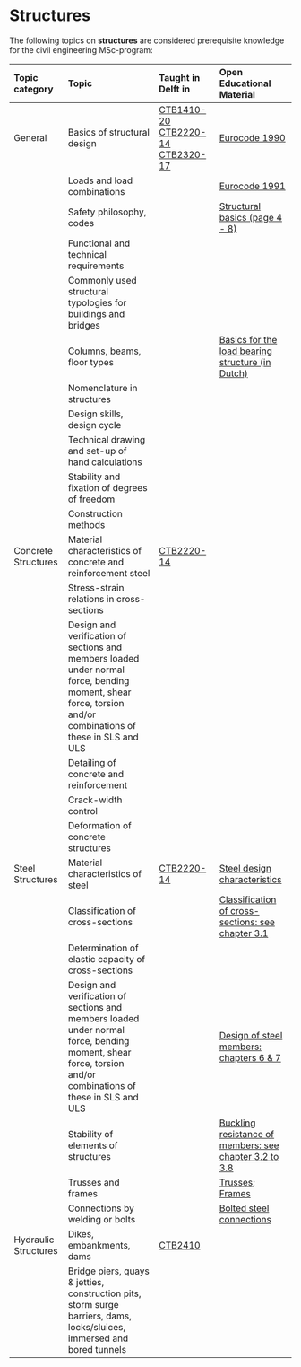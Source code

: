 # Structures

The following topics on **structures** are considered prerequisite knowledge for the civil engineering MSc-program:

|Topic category|Topic   |Taught in Delft in  | Open Educational Material |
|:------|:--------|:------------------|:---------------------------|
| General       | Basics of structural design    | [CTB1410-20](https://studiegids.tudelft.nl/a101_displayCourse.do?course_id=61941)   [CTB2220-14](https://studiegids.tudelft.nl/a101_displayCourse.do?course_id=61996)    [CTB2320-17](https://studiegids.tudelft.nl/a101_displayCourse.do?course_id=62002)|[Eurocode 1990](https://www.kivi.nl/uploads/media/5df262e9d44ef/CEN-TC250_N2311_prEN%201990_Basis%20of%20structural%20and%20geotechnical%20design%20(Third%20revised%20draft%20MG%202019_09_11).pdf)
|                      | Loads and load combinations                                                                                                                                        |                                 |[Eurocode 1991](https://www.phd.eng.br/wp-content/uploads/2015/12/en.1991.1.1.2002.pdf)
|                      | Safety philosophy, codes                                                                                                                                       |                                 |[Structural basics (page 4 - 8)](https://publicaties.bouwenmetstaal.nl/pdf_serve.lasso?p=pdf&n=1627-2.pdf)
|                      | Functional and technical requirements                                                                                                                                       |                                 |
|                      | Commonly used structural typologies for buildings and bridges                                                                                                                                        |                                 |
|                      | Columns, beams, floor types                                                                                                                                        |                                 | [Basics for the load bearing structure (in Dutch)](http://wiki.bk.tudelft.nl/mw_bk-wiki/images/c/ca/DC_Basics_dictaat.pdf)
|                      | Nomenclature in structures                                                                                                                                        |                                 |
|                      | Design skills, design cycle                                                                                                                                       |                                 |
|                      | Technical drawing and set-up of hand calculations                                                                                                                                        |                                 |
|                      | Stability and fixation of degrees of freedom                                                                                                                                        |                                 |
|                      | Construction methods                                                                                                                                        |                                 |
| Concrete Structures       | Material characteristics of concrete and reinforcement steel    |   [CTB2220-14](https://studiegids.tudelft.nl/a101_displayCourse.do?course_id=61996)|
|                      | Stress-strain relations in cross-sections                                                                                                                                        |                                 |
|                      | Design and verification of sections and members loaded under normal force, bending moment, shear force, torsion and/or combinations of these in SLS and ULS                                                                                                                                        |                                 |
|                      | Detailing of concrete and reinforcement                                                                                                                                        |                                 |
|                      | Crack-width control                                                                                                                                        |                                 |
|                      | Deformation of concrete structures                                                                                                                                        |                                 |
| Steel Structures       | Material characteristics of steel    |   [CTB2220-14](https://studiegids.tudelft.nl/a101_displayCourse.do?course_id=61996)|[Steel design characteristics](https://www.steelconstruction.info/Steel_material_properties#Strength)
|                      | Classification of cross-sections                                                                                                                                        |                                 |[Classification of cross-sections: see chapter 3.1](https://repository.tudelft.nl/islandora/object/uuid:60760487-942a-41f1-a464-6e1362801c42/datastream/OBJ/download)
|                      | Determination of elastic capacity of cross-sections                                                                                                                                        |                                 |
|                      | Design and verification of sections and members loaded under normal force, bending moment, shear force, torsion and/or combinations of these in SLS and ULS                                                                                                                                        |                                 |[Design of steel members: chapters 6 & 7](https://www.phd.eng.br/wp-content/uploads/2015/12/en.1993.1.1.2005.pdf)
|                      | Stability of elements of structures                                                                                                                                        |                                 |[Buckling resistance of members: see chapter 3.2 to 3.8](https://repository.tudelft.nl/islandora/object/uuid:60760487-942a-41f1-a464-6e1362801c42/datastream/OBJ/download)
|                      | Trusses and frames                                                                            |                                 |[Trusses](http://fgg-web.fgg.uni-lj.si/~/pmoze/esdep/master/wg07/l1200.htm); [Frames](http://fgg-web.fgg.uni-lj.si/~/pmoze/esdep/master/wg07/l1100.htm)  
|                      | Connections by welding or bolts                                                                                                                                        |                                 |[Bolted steel connections](https://dorothydingzx.github.io/2018/01/11/Bolted-connections-in-Eurocode-3-1/)
| Hydraulic Structures       | Dikes, embankments, dams    |   [CTB2410](https://studiegids.tudelft.nl/a101_displayCourse.do?course_id=61992)|
|                      | Bridge piers, quays & jetties, construction pits, storm surge barriers, dams, locks/sluices, immersed and bored tunnels                                                                                                                                        |                                 |


